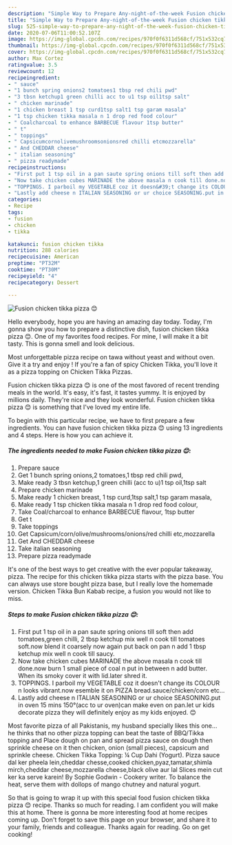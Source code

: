 ```yaml
---
description: "Simple Way to Prepare Any-night-of-the-week Fusion chicken tikka pizza 😊"
title: "Simple Way to Prepare Any-night-of-the-week Fusion chicken tikka pizza 😊"
slug: 525-simple-way-to-prepare-any-night-of-the-week-fusion-chicken-tikka-pizza
date: 2020-07-06T11:00:52.107Z
image: https://img-global.cpcdn.com/recipes/970f0f6311d568cf/751x532cq70/fusion-chicken-tikka-pizza-😊-recipe-main-photo.jpg
thumbnail: https://img-global.cpcdn.com/recipes/970f0f6311d568cf/751x532cq70/fusion-chicken-tikka-pizza-😊-recipe-main-photo.jpg
cover: https://img-global.cpcdn.com/recipes/970f0f6311d568cf/751x532cq70/fusion-chicken-tikka-pizza-😊-recipe-main-photo.jpg
author: Max Cortez
ratingvalue: 3.5
reviewcount: 12
recipeingredient:
- " sauce"
- "1 bunch spring onions2 tomatoes1 tbsp red chili pwd"
- "3 tbsn ketchup1 green chilli acc to u1 tsp oil1tsp salt"
- " chicken marinade"
- "1 chicken breast 1 tsp curd1tsp salt1 tsp garam masala"
- "1 tsp chicken tikka masala n 1 drop red food colour"
- " Coalcharcoal to enhance BARBECUE flavour 1tsp butter"
- " t"
- " toppings"
- " Capsicumcornolivemushroomsonionsred chilli etcmozzarella"
- " And CHEDDAR cheese"
- " italian seasoning"
- " pizza readymade"
recipeinstructions:
- "First put 1 tsp oil in a pan saute spring onions till soft then add tomatoes,green chilli, 2 tbsp ketchup mix well n cook till tomatoes soft.now blend it coarsely now again put back on pan n add 1 tbsp ketchup mix well n cook till saucy."
- "Now take chicken cubes MARINADE the above masala n cook till done.now burn 1 small piece of coal n put in between n add butter. When its smoky cover it with lid.later shred it."
- "TOPPINGS. I parboil my VEGETABLE coz it doesn&#39;t change its COLOUR n looks vibrant.now esemble it on PIZZA bread.sauce/chicken/corn etc..."
- "Lastly add cheese n ITALIAN SEASONING or ur choice SEASONING.put in oven 15 mins 150°(acc to ur oven)can make even on pan.let ur kids decorate pizza they will definitely enjoy as my kids enjoyed. 😊"
categories:
- Recipe
tags:
- fusion
- chicken
- tikka

katakunci: fusion chicken tikka 
nutrition: 288 calories
recipecuisine: American
preptime: "PT32M"
cooktime: "PT30M"
recipeyield: "4"
recipecategory: Dessert

---
```



![Fusion chicken tikka pizza 😊](https://img-global.cpcdn.com/recipes/970f0f6311d568cf/751x532cq70/fusion-chicken-tikka-pizza-😊-recipe-main-photo.jpg)

Hello everybody, hope you are having an amazing day today. Today, I'm gonna show you how to prepare a distinctive dish, fusion chicken tikka pizza 😊. One of my favorites food recipes. For mine, I will make it a bit tasty. This is gonna smell and look delicious.

Most unforgettable pizza recipe on tawa without yeast and without oven. Give it a try and enjoy ! If you&#39;re a fan of spicy Chicken Tikka, you&#39;ll love it as a pizza topping on Chicken Tikka Pizzas.

Fusion chicken tikka pizza 😊 is one of the most favored of recent trending meals in the world. It's easy, it's fast, it tastes yummy. It is enjoyed by millions daily. They're nice and they look wonderful. Fusion chicken tikka pizza 😊 is something that I've loved my entire life.


To begin with this particular recipe, we have to first prepare a few ingredients. You can have fusion chicken tikka pizza 😊 using 13 ingredients and 4 steps. Here is how you can achieve it.

<!--inarticleads1-->

##### The ingredients needed to make Fusion chicken tikka pizza 😊:

1. Prepare  sauce
1. Get 1 bunch spring onions,2 tomatoes,1 tbsp red chili pwd,
1. Make ready 3 tbsn ketchup,1 green chilli (acc to u)1 tsp oil,1tsp salt
1. Prepare  chicken marinade
1. Make ready 1 chicken breast, 1 tsp curd,1tsp salt,1 tsp garam masala,
1. Make ready 1 tsp chicken tikka masala n 1 drop red food colour,
1. Take  Coal/charcoal to enhance BARBECUE flavour, 1tsp butter
1. Get  t
1. Take  toppings
1. Get  Capsicum/corn/olive/mushrooms/onions/red chilli etc,mozzarella
1. Get  And CHEDDAR cheese
1. Take  italian seasoning
1. Prepare  pizza readymade


It&#39;s one of the best ways to get creative with the ever popular takeaway, pizza. The recipe for this chicken tikka pizza starts with the pizza base. You can always use store bought pizza base, but I really love the homemade version. Chicken Tikka Bun Kabab recipe, a fusion you would not like to miss. 

<!--inarticleads2-->

##### Steps to make Fusion chicken tikka pizza 😊:

1. First put 1 tsp oil in a pan saute spring onions till soft then add tomatoes,green chilli, 2 tbsp ketchup mix well n cook till tomatoes soft.now blend it coarsely now again put back on pan n add 1 tbsp ketchup mix well n cook till saucy.
1. Now take chicken cubes MARINADE the above masala n cook till done.now burn 1 small piece of coal n put in between n add butter. When its smoky cover it with lid.later shred it.
1. TOPPINGS. I parboil my VEGETABLE coz it doesn&#39;t change its COLOUR n looks vibrant.now esemble it on PIZZA bread.sauce/chicken/corn etc...
1. Lastly add cheese n ITALIAN SEASONING or ur choice SEASONING.put in oven 15 mins 150°(acc to ur oven)can make even on pan.let ur kids decorate pizza they will definitely enjoy as my kids enjoyed. 😊


Most favorite pizza of all Pakistanis, my husband specially likes this one… he thinks that no other pizza topping can beat the taste of BBQ/Tikka topping and Place dough on pan and spread pizza sauce on dough then sprinkle cheese on it then chicken, onion (small pieces), capsicum and sprinkle cheese. Chicken Tikka Topping: ¼ Cup Dahi (Yogurt). Pizza sauce dal ker pheela lein,cheddar chesse,cooked chicken,pyaz,tamatar,shimla mirch,cheddar cheese,mozzarella cheese,black olive aur lal Slices mein cut ker ka serve karein! By Sophie Godwin - Cookery writer. To balance the heat, serve them with dollops of mango chutney and natural yogurt. 

So that is going to wrap it up with this special food fusion chicken tikka pizza 😊 recipe. Thanks so much for reading. I am confident you will make this at home. There is gonna be more interesting food at home recipes coming up. Don't forget to save this page on your browser, and share it to your family, friends and colleague. Thanks again for reading. Go on get cooking!
